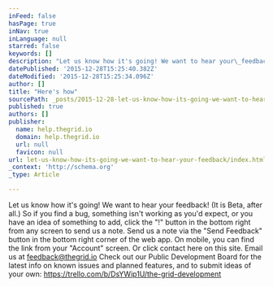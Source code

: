 ```yaml
---
inFeed: false
hasPage: true
inNav: true
inLanguage: null
starred: false
keywords: []
description: "Let us know how it's going! We want to hear your\_feedback! (It is Beta, after all.)\_So if you find a bug, something isn’t working as you’d expect, or you have a"
datePublished: '2015-12-28T15:25:40.382Z'
dateModified: '2015-12-28T15:25:34.096Z'
author: []
title: "Here's how"
sourcePath: _posts/2015-12-28-let-us-know-how-its-going-we-want-to-hear-your-feedback.md
published: true
authors: []
publisher:
  name: help.thegrid.io
  domain: help.thegrid.io
  url: null
  favicon: null
url: let-us-know-how-its-going-we-want-to-hear-your-feedback/index.html
_context: 'http://schema.org'
_type: Article

---
```

Let us know how it's going! We want to hear your feedback! (It is Beta, after all.) So if you find a bug, something isn't working as you'd expect, or you have an idea of something to add, click the "!" button in the bottom right from any screen to send us a note. Send us a note via the "Send Feedback" button in the bottom right corner of the web app. On mobile, you can find the link from your "Account" screen. Or click contact here on this site.  Email us at feedback@thegrid.io Check out our Public Development Board for the latest info on known issues and planned features, and to submit ideas of your own: https://trello.com/b/DsYWip1U/the-grid-development